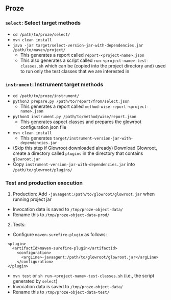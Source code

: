 ## Proze

### `select`: Select target methods
- `cd /path/to/proze/select/` 
- `mvn clean install`
- `java -jar target/select-version-jar-with-dependencies.jar /path/to/maven/project/`
  - This generates a report called `report-<project-name>.json`
  - This also generates a script called `run-<project-name>-test-classes.sh` which can be (copied into the project directory and) used to run only the test classes that we are interested in

### `instrument`: Instrument target methods
- `cd /path/to/proze/instrument/`
- `python3 prepare.py /path/to/report/from/select.json`
  - This generates a report called `method-wise-report-<project-name>.json`
- `python3 instrument.py /path/to/method/wise/report.json`
  - This generates aspect classes and prepares the glowroot configuration json file
- `mvn clean install`
  - This generates `target/instrument-version-jar-with-dependencies.jar`
- (Skip this step if Glowroot downloaded already) Download Glowroot, create a directory called `plugins` in the directory that contains `glowroot.jar`
- Copy `instrument-version-jar-with-dependencies.jar` into `/path/to/glowroot/plugins/`

### Test and production execution
1. Production: Add `-javaagent:/path/to/glowroot/glowroot.jar` when running project jar
  - Invocation data is saved to `/tmp/proze-object-data/`
  - Rename this to `/tmp/proze-object-data-prod/`
2. Tests:
  - Configure `maven-surefire-plugin` as follows:
  ```
   <plugin>
     <artifactId>maven-surefire-plugin</artifactId>
       <configuration>
         <argLine>-javaagent:/path/to/glowroot/glowroot.jar</argLine>
       </configuration>
   </plugin>
  ```
  - `mvn test` or `sh run-<project-name>-test-classes.sh` (i.e., the script generated by `select`) 
  - Invocation data is saved to `/tmp/proze-object-data/`
  - Rename this to `/tmp/proze-object-data-test/`
